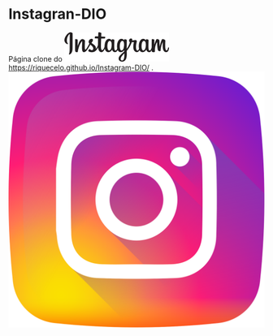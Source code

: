 # Instagran-DIO
 Página clone do ![](https://github.com/Riquecelo/Instagram-DIO/blob/main/img/instagram-logo.png)
  https://riquecelo.github.io/Instagram-DIO/ .
  ![](https://github.com/Riquecelo/Instagram-DIO/blob/main/img/instagram.svg)
  
